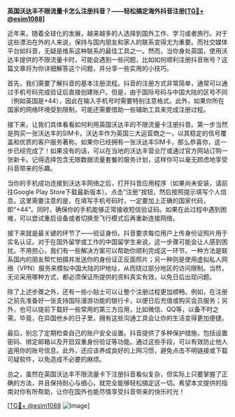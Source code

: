 **英国沃达丰不限流量卡怎么注册抖音？——轻松搞定海外抖音注册[[TG💪+ @esim1088](https://t.me/s/esim1088)]**

近年来，随着全球化的发展，越来越多的人选择到国外工作、学习或者旅行。对于这些漂泊在外的人来说，保持与国内朋友和家人的联系变得尤为重要。而社交媒体平台如抖音，无疑是维系这种联系的最佳工具之一。然而，当你身处英国，使用沃达丰提供的不限流量卡时，可能会遇到一些问题，比如如何顺利注册抖音账号？这篇文章将为你详细解答这个问题，并分享一些实用的小技巧。

首先，我们需要了解抖音的基本注册流程。抖音的注册方式非常简单，通常可以通过手机号码完成验证后直接创建账户。但是，由于国际号码与中国大陆的区号不同（例如英国是+44），因此在输入手机号时需要特别注意格式。此外，如果你所在国家的网络环境受到限制，可能还需要借助一些辅助工具来完成注册过程。

接下来，让我们具体看看如何利用英国沃达丰的不限流量卡注册抖音。第一步当然是购买一张沃达丰的SIM卡。沃达丰作为英国三大运营商之一，以其稳定的信号覆盖和优质的客户服务著称。如果你已经拥有一张沃达丰SIM卡，那么恭喜你，这一步已经完成了！如果没有的话，可以在当地的沃达丰营业厅或通过官方网站订购一张新卡。记得选择包含无限数据流量套餐的服务计划，这样你可以毫无顾虑地享受抖音带来的乐趣。

当你的手机成功连接到沃达丰网络之后，打开抖音应用程序（如果尚未安装，请前往Google Play Store下载最新版本）。点击“注册”按钮，然后按照提示填写个人信息。这里需要注意的是，在填写手机号码时，一定要加上正确的国家代码，即“+44”。同时，确保你的手机能够正常接收短信验证码。如果在此过程中遇到困难，可以尝试重启设备或者切换至飞行模式后再重新连接网络。

接下来就是最关键的环节了——验证身份。抖音要求每位用户上传身份证照片用于实名认证。对于在国外留学或工作的中国留学生来说，这一步骤可能会让人感到困扰。不用担心，我们有一些解决方案可以帮助你顺利完成这一环节。一种方法是联系国内的朋友帮忙拍摄并发送你的身份证正反面照片；另一种则是使用虚拟私人网络（VPN）服务来模拟中国大陆的IP地址，从而绕过部分地区的访问限制。当然，无论采用哪种方式，都必须保证所提供的资料真实有效，以免日后出现问题。

除了上述步骤之外，还有一些小贴士可以让整个注册过程更加顺畅。例如，在注册之前先准备好一张支持国际漫游功能的银行卡，以便日后充值或购买会员服务；另外，也可以提前下载好一些常用的第三方应用，比如微信、QQ等，以备不时之需。毕竟，在异国他乡的日子里，拥有这些沟通工具会让你的生活变得更加便捷。

最后，别忘了定期检查自己的账户安全设置。抖音提供了多种保护措施，包括设置密码、绑定邮箱以及开启双重身份验证等功能。通过这些手段，可以有效防止他人盗用你的账号信息。此外，还应该养成良好的上网习惯，避免点击不明链接或下载可疑软件，以免造成不必要的麻烦。

总之，虽然在英国沃达丰不限流量卡下注册抖音看似复杂，但实际上只要掌握了正确的方法，并且保持耐心与细心，就完全能够轻松搞定这一切。希望本文提供的指南对你有所帮助，让你在国外也能尽情享受抖音带来的快乐时光！

[[TG💪+ @esim1088](https://t.me/s/esim1088) ![Image](https://i.postimg.cc/4NQfJmqS/Snipaste-2025-05-13-00-14-12.png)]
